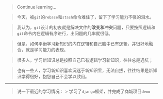 > Continue learning...

> 今天，被`git`的`rebase`和`stash`命令难住了，留下了学习能力不强的泪水。

> 我认为，`git`设计的初衷就是解决文件的**改变和冲突**问题，只要按照逻辑和`git`命令内在逻辑有序进行，出问题的几率就很低。

> 但是，如何平衡学习新知识的内在逻辑和自己脑中已有逻辑，并很好地融合，就是学习能力的表现。

> 很多人，学习新知识总是按照自己已有逻辑学习新知识，往往总是遇坑；

> 也有一些人，学习新知识喜欢沉迷于新知识里，无法自拔，往往结果是新知识学得很好，抱怨自己不会学以致用。

___

> 说一下最近的学习情况：
	> 学习了`django`框架，并完成了商城项目`demo`
	